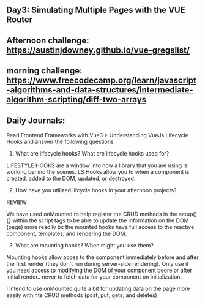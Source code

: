 ## Day3: Simulating Multiple Pages with the VUE Router

## Afternoon challenge: https://austinjdowney.github.io/vue-gregslist/

## morning challenge: https://www.freecodecamp.org/learn/javascript-algorithms-and-data-structures/intermediate-algorithm-scripting/diff-two-arrays

## Daily Journals:

Read Frontend Frameworks with Vue3 > Understanding VueJs Lifecycle Hooks and answer the following questions

1. What are lifecycle hooks? What are lifecycle hooks used for?

LIFESTYLE HOOKS are a window into how a library that you are using is working behind the scenes. LS Hooks allow you to when a component is created, added to the DOM, updated, or destroyed.

2. How have you utilized lifcycle hooks in your afternoon projects?

REVIEW

We have used onMounted to help register the CRUD methods in the setup(){} within the script tags to be able to update the information on the DOM (page) more readily bc the mounted hooks have full access to the reactive component, templates, and rendering the DOM.

3. What are mounting hooks? When might you use them?

Mounting hooks allow acces to the component immediately before and after the first render (they don't run during server-side rendering). Only use if you need access to modifying the DOM of your component beore or after initial render.. never to fetch data for your component on initialization.

I intend to use onMounted quite a bit for updating data on the page more easily with hte CRUD methods (post, put, gets, and deletes)